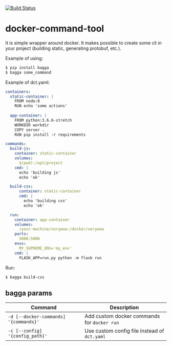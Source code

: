 [![Build Status](https://travis-ci.com/kai25/docker-command-tool.svg?branch=master)](https://travis-ci.com/kai25/docker-command-tool)

# docker-command-tool
It is simple wrapper around docker.
It makes possible to create some cli in your project (building static, generating protobuf, etc.).

Example of using:
```sh
$ pip install bagga
$ bagga some_command
```

Example of dct.yaml:

```yaml
containers:
  static-container: |
    FROM node:8
    RUN echo 'some actions'
    
  app-container: |
    FROM python:3.6.6-stretch
    WORKDIR workdir
    COPY server .
    RUN pip install -r requirements

commands:
  build-js:
    container: static-container
    volumes:
      $(pwd):/opt/project
    cmd: |
      echo 'building js'
      echo 'ok'

  build-css:
      container: static-container
      cmd: |
        echo 'building css'
        echo 'ok'

  run:
    container: app-container
    volumes:
      /your-machine/verywow:/docker/verywow
    ports:
      5000:5000
    envs:
      MY_SUPREME_ENV='my_env'
    cmd: |
      FLASK_APP=run.py python -m flask run
```

Run:
```sh
$ bagga build-css
```

## bagga params
Command | Description
------- | -----------
`-d [--docker-commands] '{commands}'` | Add custom docker commands for `docker run`
`-c [--config] '{config_path}'` | Use custom config file instead of `dct.yaml`
